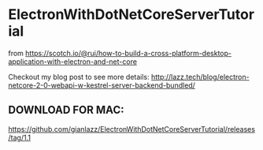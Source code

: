 # ElectronWithDotNetCoreServerTutorial
from https://scotch.io/@rui/how-to-build-a-cross-platform-desktop-application-with-electron-and-net-core

Checkout my blog post to see more details:
http://lazz.tech/blog/electron-netcore-2-0-webapi-w-kestrel-server-backend-bundled/

## DOWNLOAD FOR MAC:
https://github.com/gianlazz/ElectronWithDotNetCoreServerTutorial/releases/tag/1.1
